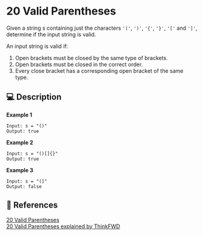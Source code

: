 # 20 Valid Parentheses

Given a string s containing just the characters `'('`, `')'`, `'{'`, `'}'`, `'['` and `']'`, determine if the input string is valid.

An input string is valid if:

1. Open brackets must be closed by the same type of brackets.
2. Open brackets must be closed in the correct order.
3. Every close bracket has a corresponding open bracket of the same type.

## 💻 Description

**Example 1**

```
Input: s = "()"
Output: true
```

**Example 2**

```
Input: s = "()[]{}"
Output: true
```

**Example 3**

```
Input: s = "(]"
Output: false
```

## 🔗 References

[20 Valid Parentheses](https://leetcode.com/problems/valid-parentheses/)\
[20 Valid Parentheses explained by ThinkFWD](https://www.youtube.com/watch?v=u5yBuKJ7bE4&t=454s)
